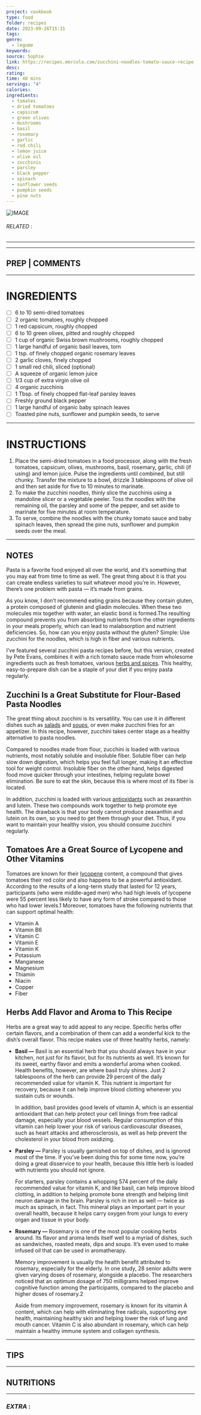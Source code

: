 ```yaml
---
project: cookbook
type: food
folder: recipes
date: 2023-09-26T15:31
tags: 
genre:
  - legume
keywords: 
source: Sophie
link: https://recipes.mercola.com/zucchini-noodles-tomato-sauce-recipe.aspx?utm_source=dnl&utm_medium=email&utm_content=art2&utm_campaign=20190120Z1_UCM&et_cid=DM262261&et_rid=523460322
desc: 
rating: 
time: 40 mins
servings: "4"
calories: 
ingredients:
  - tomates
  - dried tomatoes
  - capsicum
  - green olives
  - mushrooms
  - basil
  - rosemary
  - garlic
  - red chili
  - lemon juice
  - olive oil
  - zucchinis
  - parsley
  - black pepper
  - spinach
  - sunflower seeds
  - pumpkin seeds
  - pine nuts
---
```


![IMAGE](image_393.png)

###### *RELATED* : 
---


---
## PREP | COMMENTS



---
# INGREDIENTS

- [ ] 6 to 10 semi-dried tomatoes
- [ ] 2 organic tomatoes, roughly chopped
- [ ] 1 red capsicum, roughly chopped
- [ ] 6 to 10 green olives, pitted and roughly chopped
- [ ] 1 cup of organic Swiss brown mushrooms, roughly chopped
- [ ] 1 large handful of organic basil leaves, torn
- [ ] 1 tsp. of finely chopped organic rosemary leaves
- [ ] 2 garlic cloves, finely chopped
- [ ] 1 small red chili, sliced (optional)
- [ ] A squeeze of organic lemon juice
- [ ] 1/3 cup of extra virgin olive oil
- [ ] 4 organic zucchinis
- [ ] 1 Tbsp. of finely chopped flat-leaf parsley leaves
- [ ] Freshly ground black pepper
- [ ] 1 large handful of organic baby spinach leaves
- [ ] Toasted pine nuts, sunflower and pumpkin seeds, to serve

---
# INSTRUCTIONS

1. Place the semi-dried tomatoes in a food processor, along with the fresh tomatoes, capsicum, olives, mushrooms, basil, rosemary, garlic, chili (if using) and lemon juice. Pulse the ingredients until combined, but still chunky. Transfer the mixture to a bowl, drizzle 3 tablespoons of olive oil and then set aside for five to 10 minutes to marinate.
2. To make the zucchini noodles, thinly slice the zucchinis using a mandoline slicer or a vegetable peeler. Toss the noodles with the remaining oil, the parsley and some of the pepper, and set aside to marinate for five minutes at room temperature.
3. To serve, combine the noodles with the chunky tomato sauce and baby spinach leaves, then spread the pine nuts, sunflower and pumpkin seeds over the meal.

---
## NOTES

Pasta is a favorite food enjoyed all over the world, and it’s something that you may eat from time to time as well. The great thing about it is that you can create endless varieties to suit whatever mood you’re in. However, there’s one problem with pasta — it’s made from grains.

As you know, I don’t recommend eating grains because they contain gluten, a protein composed of glutenin and gliadin molecules. When these two molecules mix together with water, an elastic bond is formed.The resulting compound prevents you from absorbing nutrients from the other ingredients in your meals properly, which can lead to malabsorption and nutrient deficiencies. So, how can you enjoy pasta without the gluten? Simple: Use zucchini for the noodles, which is high in fiber and various nutrients.

I’ve featured several zucchini pasta recipes before, but this version, created by Pete Evans, combines it with a rich tomato sauce made from wholesome ingredients such as fresh tomatoes, various [herbs and spices](https://articles.mercola.com/herbs-spices.aspx). This healthy, easy-to-prepare dish can be a staple of your diet if you enjoy pasta regularly.

## Zucchini Is a Great Substitute for Flour-Based Pasta Noodles

The great thing about zucchini is its versatility. You can use it in different dishes such as [salads](https://recipes.mercola.com/salad.aspx) and [soups](https://recipes.mercola.com/soups.aspx), or even make zucchini fries for an appetizer. In this recipe, however, zucchini takes center stage as a healthy alternative to pasta noodles.

Compared to noodles made from flour, zucchini is loaded with various nutrients, most notably soluble and insoluble fiber. Soluble fiber can help slow down digestion, which helps you feel full longer, making it an effective tool for weight control. Insoluble fiber on the other hand, helps digested food move quicker through your intestines, helping regulate bowel elimination. Be sure to eat the skin, because this is where most of its fiber is located.

In addition, zucchini is loaded with various [antioxidants](https://articles.mercola.com/antioxidants.aspx) such as zeaxanthin and lutein. These two compounds work together to help promote eye health. The drawback is that your body cannot produce zeaxanthin and lutein on its own, so you need to get them through your diet. Thus, if you want to maintain your healthy vision, you should consume zucchini regularly.

## Tomatoes Are a Great Source of Lycopene and Other Vitamins

Tomatoes are known for their [lycopene](https://articles.mercola.com/vitamins-supplements/lycopene.aspx) content, a compound that gives tomatoes their red color and also happens to be a powerful antioxidant. According to the results of a long-term study that lasted for 12 years, participants (who were middle-aged men) who had high levels of lycopene were 55 percent less likely to have any form of stroke compared to those who had lower levels.1 Moreover, tomatoes have the following nutrients that can support optimal health:

- Vitamin A
- Vitamin B6
- Vitamin C
- Vitamin E
- Vitamin K
- Potassium
- Manganese
- Magnesium
- Thiamin
- Niacin
- Copper
- Fiber

## Herbs Add Flavor and Aroma to This Recipe

Herbs are a great way to add appeal to any recipe. Specific herbs offer certain flavors, and a combination of them can add a wonderful kick to the dish’s overall flavor. This recipe makes use of three healthy herbs, namely:

- **Basil —** Basil is an essential herb that you should always have in your kitchen, not just for its flavor, but for its nutrients as well. It’s known for its sweet, earthy flavor and emits a wonderful aroma when cooked. Health benefits, however, are where basil truly shines. Just 2 tablespoons of the herb can provide 29 percent of the daily recommended value for vitamin K. This nutrient is important for recovery, because it can help improve blood clotting whenever you sustain cuts or wounds.
    
    In addition, basil provides good levels of vitamin A, which is an essential antioxidant that can help protect your cell linings from free radical damage, especially your blood vessels. Regular consumption of this vitamin can help lower your risk of various cardiovascular diseases, such as heart attacks and atherosclerosis, as well as help prevent the cholesterol in your blood from oxidizing.
    
- **Parsley —** Parsley is usually garnished on top of dishes, and is ignored most of the time. If you’ve been doing this for some time now, you’re doing a great disservice to your health, because this little herb is loaded with nutrients you should not ignore.
    
    For starters, parsley contains a whopping 574 percent of the daily recommended value for vitamin K, and like basil, can help improve blood clotting, in addition to helping promote bone strength and helping limit neuron damage in the brain. Parsley is rich in iron as well — twice as much as spinach, in fact. This mineral plays an important part in your overall health, because it helps carry oxygen from your lungs to every organ and tissue in your body.
    
- **Rosemary —** Rosemary is one of the most popular cooking herbs around. Its flavor and aroma lends itself well to a myriad of dishes, such as sandwiches, roasted meats, dips and soups. It’s even used to make infused oil that can be used in aromatherapy.
    
    Memory improvement is usually the health benefit attributed to rosemary, especially for the elderly. In one study, 28 senior adults were given varying doses of rosemary, alongside a placebo. The researchers noticed that an optimum dosage of 750 milligrams helped improve cognitive function among the participants, compared to the placebo and higher doses of rosemary.2
    
    Aside from memory improvement, rosemary is known for its vitamin A content, which can help with eliminating free radicals, supporting eye health, maintaining healthy skin and helping lower the risk of lung and mouth cancer. Vitamin C is also abundant in rosemary, which can help maintain a healthy immune system and collagen synthesis.


---
## TIPS



---
## NUTRITIONS



---
### *EXTRA* :



